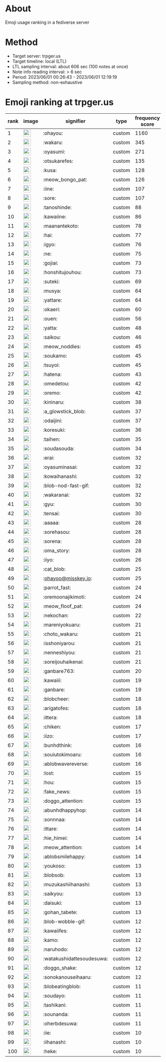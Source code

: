 # About
Emoji usage ranking in a fediverse server

# Method
- Target server: trpger.us
- Target timeline: local (LTL)
- LTL sampling interval: about 606 sec (100 notes at once)
- Note info reading interval: > 6 sec
- Period: 2023/06/01 00:26:43 - 2023/06/01 12:19:19 
- Sampling method: non-exhaustive

# Emoji ranking at trpger.us

|rank|image|signifier|type|frequency score|
|----|----|----|----|----|
|1|<img height="24" src="https://trpger.us/emoji/ohayou.webp">|:ohayou:|custom|1160|
|2|<img height="24" src="https://trpger.us/emoji/wakaru.webp">|:wakaru:|custom|345|
|3|<img height="24" src="https://trpger.us/emoji/oyasumi.webp">|:oyasumi:|custom|271|
|4|<img height="24" src="https://trpger.us/emoji/otsukarefes.webp">|:otsukarefes:|custom|135|
|5|<img height="24" src="https://trpger.us/emoji/kusa.webp">|:kusa:|custom|128|
|6|<img height="24" src="https://trpger.us/emoji/meow_bongo_pat.webp">|:meow_bongo_pat:|custom|126|
|7|<img height="24" src="https://trpger.us/emoji/iine.webp">|:iine:|custom|107|
|8|<img height="24" src="https://trpger.us/emoji/sore.webp">|:sore:|custom|107|
|9|<img height="24" src="https://trpger.us/emoji/tanoshinde.webp">|:tanoshinde:|custom|88|
|10|<img height="24" src="https://trpger.us/emoji/kawaiine.webp">|:kawaiine:|custom|86|
|11|<img height="24" src="https://trpger.us/emoji/maanantekoto.webp">|:maanantekoto:|custom|78|
|12|<img height="24" src="https://trpger.us/emoji/hai.webp">|:hai:|custom|77|
|13|<img height="24" src="https://trpger.us/emoji/igyo.webp">|:igyo:|custom|76|
|14|<img height="24" src="https://trpger.us/emoji/ne.webp">|:ne:|custom|75|
|15|<img height="24" src="https://trpger.us/emoji/gojiai.webp">|:gojiai:|custom|73|
|16|<img height="24" src="https://trpger.us/emoji/honshitujouhou.webp">|:honshitujouhou:|custom|73|
|17|<img height="24" src="https://trpger.us/emoji/suteki.webp">|:suteki:|custom|69|
|18|<img height="24" src="https://trpger.us/emoji/musya.webp">|:musya:|custom|64|
|19|<img height="24" src="https://trpger.us/emoji/yattare.webp">|:yattare:|custom|64|
|20|<img height="24" src="https://trpger.us/emoji/okaeri.webp">|:okaeri:|custom|60|
|21|<img height="24" src="https://trpger.us/emoji/ouen.webp">|:ouen:|custom|56|
|22|<img height="24" src="https://trpger.us/emoji/yatta.webp">|:yatta:|custom|48|
|23|<img height="24" src="https://trpger.us/emoji/saikou.webp">|:saikou:|custom|46|
|24|<img height="24" src="https://trpger.us/emoji/meow_noddies.webp">|:meow_noddies:|custom|45|
|25|<img height="24" src="https://trpger.us/emoji/soukamo.webp">|:soukamo:|custom|45|
|26|<img height="24" src="https://trpger.us/emoji/tsuyoi.webp">|:tsuyoi:|custom|45|
|27|<img height="24" src="https://trpger.us/emoji/hatena.webp">|:hatena:|custom|43|
|28|<img height="24" src="https://trpger.us/emoji/omedetou.webp">|:omedetou:|custom|42|
|29|<img height="24" src="https://trpger.us/emoji/oremo.webp">|:oremo:|custom|42|
|30|<img height="24" src="https://trpger.us/emoji/kininaru.webp">|:kininaru:|custom|38|
|31|<img height="24" src="https://trpger.us/emoji/a_glowstick_blob.webp">|:a_glowstick_blob:|custom|37|
|32|<img height="24" src="https://trpger.us/emoji/odaijini.webp">|:odaijini:|custom|37|
|33|<img height="24" src="https://trpger.us/emoji/koresuki.webp">|:koresuki:|custom|36|
|34|<img height="24" src="https://trpger.us/emoji/taihen.webp">|:taihen:|custom|35|
|35|<img height="24" src="https://trpger.us/emoji/soudasouda.webp">|:soudasouda:|custom|34|
|36|<img height="24" src="https://trpger.us/emoji/erai.webp">|:erai:|custom|32|
|37|<img height="24" src="https://trpger.us/emoji/oyasuminasai.webp">|:oyasuminasai:|custom|32|
|38|<img height="24" src="https://trpger.us/emoji/kowaihanashi.webp">|:kowaihanashi:|custom|32|
|39|<img height="24" src="https://trpger.us/emoji/blob-nod-fast-gif.webp">|:blob-nod-fast-gif:|custom|32|
|40|<img height="24" src="https://trpger.us/emoji/wakaranai.webp">|:wakaranai:|custom|32|
|41|<img height="24" src="https://trpger.us/emoji/gyu.webp">|:gyu:|custom|30|
|42|<img height="24" src="https://trpger.us/emoji/tensai.webp">|:tensai:|custom|30|
|43|<img height="24" src="https://trpger.us/emoji/aaaaa.webp">|:aaaaa:|custom|28|
|44|<img height="24" src="https://trpger.us/emoji/sorehasou.webp">|:sorehasou:|custom|28|
|45|<img height="24" src="https://trpger.us/emoji/sorena.webp">|:sorena:|custom|28|
|46|<img height="24" src="https://trpger.us/emoji/oma_story.webp">|:oma_story:|custom|28|
|47|<img height="24" src="https://trpger.us/emoji/iiyo.webp">|:iiyo:|custom|26|
|48|<img height="24" src="https://trpger.us/emoji/cat_blob.webp">|:cat_blob:|custom|25|
|49|<img height="24" src="https://trpger.us/emoji/ohayoo.webp">|:ohayoo@misskey.io:|custom|25|
|50|<img height="24" src="https://trpger.us/emoji/parrot_fast.webp">|:parrot_fast:|custom|24|
|51|<img height="24" src="https://trpger.us/emoji/oremoonajikimoti.webp">|:oremoonajikimoti:|custom|24|
|52|<img height="24" src="https://trpger.us/emoji/meow_floof_pat.webp">|:meow_floof_pat:|custom|24|
|53|<img height="24" src="https://trpger.us/emoji/nekochan.webp">|:nekochan:|custom|22|
|54|<img height="24" src="https://trpger.us/emoji/mareniyokuaru.webp">|:mareniyokuaru:|custom|21|
|55|<img height="24" src="https://trpger.us/emoji/choto_wakaru.webp">|:choto_wakaru:|custom|21|
|56|<img height="24" src="https://trpger.us/emoji/isshoniyarou.webp">|:isshoniyarou:|custom|21|
|57|<img height="24" src="https://trpger.us/emoji/nenneshiyou.webp">|:nenneshiyou:|custom|21|
|58|<img height="24" src="https://trpger.us/emoji/soreijouhaikenai.webp">|:soreijouhaikenai:|custom|21|
|59|<img height="24" src="https://trpger.us/emoji/ganbare763.webp">|:ganbare763:|custom|20|
|60|<img height="24" src="https://trpger.us/emoji/kawaiii.webp">|:kawaiii:|custom|19|
|61|<img height="24" src="https://trpger.us/emoji/ganbare.webp">|:ganbare:|custom|19|
|62|<img height="24" src="https://trpger.us/emoji/blobcheer.webp">|:blobcheer:|custom|18|
|63|<img height="24" src="https://trpger.us/emoji/arigatofes.webp">|:arigatofes:|custom|18|
|64|<img height="24" src="https://trpger.us/emoji/ittera.webp">|:ittera:|custom|18|
|65|<img height="24" src="https://trpger.us/emoji/chiken.webp">|:chiken:|custom|17|
|66|<img height="24" src="https://trpger.us/emoji/iizo.webp">|:iizo:|custom|17|
|67|<img height="24" src="https://trpger.us/emoji/bunhdthink.webp">|:bunhdthink:|custom|16|
|68|<img height="24" src="https://trpger.us/emoji/souiutokimoaru.webp">|:souiutokimoaru:|custom|16|
|69|<img height="24" src="https://trpger.us/emoji/ablobwavereverse.webp">|:ablobwavereverse:|custom|16|
|70|<img height="24" src="https://trpger.us/emoji/lost.webp">|:lost:|custom|15|
|71|<img height="24" src="https://trpger.us/emoji/hou.webp">|:hou:|custom|15|
|72|<img height="24" src="https://trpger.us/emoji/fake_news.webp">|:fake_news:|custom|15|
|73|<img height="24" src="https://trpger.us/emoji/doggo_attention.webp">|:doggo_attention:|custom|15|
|74|<img height="24" src="https://trpger.us/emoji/abunhdhappyhop.webp">|:abunhdhappyhop:|custom|14|
|75|<img height="24" src="https://trpger.us/emoji/sonnnaa.webp">|:sonnnaa:|custom|14|
|76|<img height="24" src="https://trpger.us/emoji/ittare.webp">|:ittare:|custom|14|
|77|<img height="24" src="https://trpger.us/emoji/hie_himei.webp">|:hie_himei:|custom|14|
|78|<img height="24" src="https://trpger.us/emoji/meow_attention.webp">|:meow_attention:|custom|14|
|79|<img height="24" src="https://trpger.us/emoji/ablobsmilehappy.webp">|:ablobsmilehappy:|custom|14|
|80|<img height="24" src="https://trpger.us/emoji/youkoso.webp">|:youkoso:|custom|13|
|81|<img height="24" src="https://trpger.us/emoji/blobsob.webp">|:blobsob:|custom|13|
|82|<img height="24" src="https://trpger.us/emoji/muzukashiihanashi.webp">|:muzukashiihanashi:|custom|13|
|83|<img height="24" src="https://trpger.us/emoji/saikyou.webp">|:saikyou:|custom|13|
|84|<img height="24" src="https://trpger.us/emoji/daisuki.webp">|:daisuki:|custom|13|
|85|<img height="24" src="https://trpger.us/emoji/gohan_tabete.webp">|:gohan_tabete:|custom|13|
|86|<img height="24" src="https://trpger.us/emoji/blob-wobble-gif.webp">|:blob-wobble-gif:|custom|12|
|87|<img height="24" src="https://trpger.us/emoji/kawaiifes.webp">|:kawaiifes:|custom|12|
|88|<img height="24" src="https://trpger.us/emoji/kamo.webp">|:kamo:|custom|12|
|89|<img height="24" src="https://trpger.us/emoji/naruhodo.webp">|:naruhodo:|custom|12|
|90|<img height="24" src="https://trpger.us/emoji/watakushidattesoudesuwa.webp">|:watakushidattesoudesuwa:|custom|12|
|91|<img height="24" src="https://trpger.us/emoji/doggo_shake.webp">|:doggo_shake:|custom|12|
|92|<img height="24" src="https://trpger.us/emoji/sonokanouseihaaru.webp">|:sonokanouseihaaru:|custom|12|
|93|<img height="24" src="https://trpger.us/emoji/blobeatingblob.webp">|:blobeatingblob:|custom|11|
|94|<img height="24" src="https://trpger.us/emoji/soudayo.webp">|:soudayo:|custom|11|
|95|<img height="24" src="https://trpger.us/emoji/tashikani.webp">|:tashikani:|custom|11|
|96|<img height="24" src="https://trpger.us/emoji/sounanda.webp">|:sounanda:|custom|11|
|97|<img height="24" src="https://trpger.us/emoji/oherbdesuwa.webp">|:oherbdesuwa:|custom|11|
|98|<img height="24" src="https://trpger.us/emoji/iie.webp">|:iie:|custom|10|
|99|<img height="24" src="https://trpger.us/emoji/iihanashi.webp">|:iihanashi:|custom|10|
|100|<img height="24" src="https://trpger.us/emoji/heke.webp">|:heke:|custom|10|

